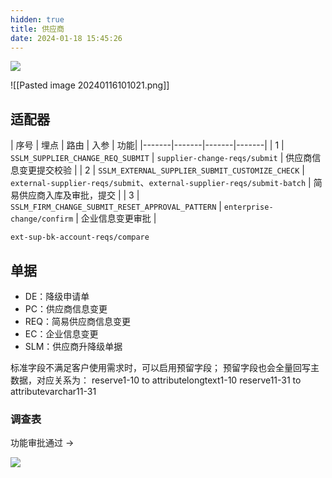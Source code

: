 ```yaml
---
hidden: true
title: 供应商
date: 2024-01-18 15:45:26
---
```


![](https://s3.bmp.ovh/imgs/2024/01/16/ae5ace068be440bf.png)


<!--Upload failed, remote server returned an error: Failed to fetch-->
![[Pasted image 20240116101021.png]]



## 适配器


| 序号 | 埋点 | 路由 | 入参 | 功能|
|-------|-------|-------|-------|
| 1 | `SSLM_SUPPLIER_CHANGE_REQ_SUBMIT` | `supplier-change-reqs/submit` | 供应商信息变更提交校验 |
| 2 | `SSLM_EXTERNAL_SUPPLIER_SUBMIT_CUSTOMIZE_CHECK` | `external-supplier-reqs/submit`、`external-supplier-reqs/submit-batch` | 简易供应商入库及审批，提交 |
| 3 | `SSLM_FIRM_CHANGE_SUBMIT_RESET_APPROVAL_PATTERN` | `enterprise-change/confirm` | 企业信息变更审批 |



`ext-sup-bk-account-reqs/compare`



## 单据

- DE：降级申请单
- PC：供应商信息变更
- REQ：简易供应商信息变更
- EC：企业信息变更
- SLM：供应商升降级单据

标准字段不满足客户使用需求时，可以启用预留字段；
预留字段也会全量回写主数据，对应关系为：
reserve1-10 to attributelongtext1-10 reserve11-31 to attributevarchar11-31



### 调查表

功能审批通过 -> 



![](https://s3.bmp.ovh/imgs/2024/02/04/b1b928310cfecf7e.png)
